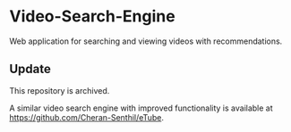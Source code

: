# Video-Search-Engine
Web application for searching and viewing videos with recommendations.

## Update

This repository is archived.

A similar video search engine with improved functionality is available at https://github.com/Cheran-Senthil/eTube.
